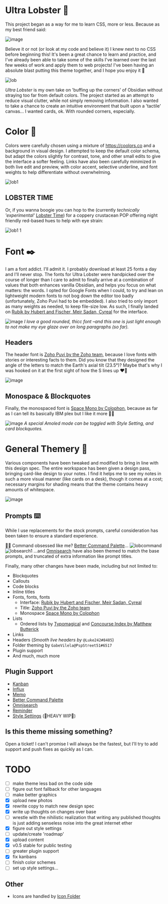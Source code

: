 # Ultra Lobster 🦞
This project began as a way for me to learn CSS, more or less. Because as my best friend said:

![image](https://user-images.githubusercontent.com/87339163/197320589-e1a4b86e-d17f-4ab4-9a18-0869a3ae0f65.png)

Believe it or not (or look at my code and believe it) I knew next to no CSS before beginning this! It's been a great chance to learn and practice, and I've already been able to take some of the skills I've learned over the last few weeks of work and apply them to web projects! I've been having an absolute blast putting this theme together, and I hope you enjoy it 🥰

![lob](https://user-images.githubusercontent.com/87339163/197312680-a81ab036-c0cd-4b75-8602-8886b153f471.png)

_Ultra Lobster_ is my own take on 'buffing up the corners' of Obsidian without straying too far from default colors. The project started as an attempt to reduce visual clutter, while not simply removing information. I also wanted to take a chance to create an intuitive environment that built upon a 'tactile' canvas... I wanted cards, ok. With rounded corners, especially.

# Color 🎨
Colors were carefully chosen using a mixture of <https://coolors.co> and a background in visual design. I attempted to keep the default color schema, but adapt the colors slightly for contrast, tone, and other small edits to give the interface a softer feeling. Links have also been carefully minimized in both live edit and preview, with color accent, selective underline, and font weights to help differentiate without overwhelming.

![lob1](https://user-images.githubusercontent.com/87339163/197315601-10d3d4eb-d786-48c1-8913-65ed4f29f2bf.png)

## LOBSTER TIME
Or, if you wanna boogie you can hop to the (currently _technically 'experimental'_ [Lobster Time](https://coolors.co/f4f1de-efd4bf-eab69f-e07a5f-3d405b-0b7a75)) for a coppery crustacean POP offering night friendly red-based hues to help with eye strain:

![lob1 1](https://user-images.githubusercontent.com/87339163/197315662-50dc5141-a0fd-415f-9615-cec1acddb0d7.png)

# Font ✒️
I am a font addict. I'll admit it. I probably download at least 25 fonts a day and I'll never stop. The fonts for Ultra Lobster were handpicked over the course of longer than I care to admit to finally arrive at a combination of values that both enhances vanilla Obsidian, and helps you focus on what matters: the words. I opted for Google Fonts when I could, to try and lean on lightweight modern fonts to not bog down the editor too badly (unfortunately, Zoho Puvi had to be embedded). I also tried to only import as many weights as needed, to keep file-size low. As such, I finally landed on [Rubik by Hubert and Fischer, Meir Sadan, Cyreal](https://fonts.google.com/specimen/Rubik) for the interface.

![image](https://user-images.githubusercontent.com/87339163/197315907-f775cf5b-418e-44bb-9c11-c7b1b8508032.png)
_I love a good rounded, thicc font –and this one is just light enough to not make my eye glaze over on long paragraphs (so far)._

## Headers
The header font is [Zoho Puvi by the Zoho team](https://www.zoho.com/typefaces/puvi/), because I love fonts with stories or interesting facts to them. Did you know that they designed the angle of the letters to match the Earth's axial tilt (23.5°)? Maybe that's why I was hooked on it at the first sight of how the S lines up ❤️‍🔥

![image](https://user-images.githubusercontent.com/87339163/197315850-0d0c76a5-8bf0-4f5e-bbc8-7e5ecebbbc08.png)

## Monospace & Blockquotes
Finally, the monospaced font is [Space Mono by Colophon](https://fonts.google.com/specimen/Space+Mono?category=Monospace), because as far as I can tell its basically IBM plex but I like it more 🤷‍♀️

![image](https://user-images.githubusercontent.com/87339163/197315754-bae5e216-c907-4d21-b768-53412dcc999e.png)
_A special Amoled mode can be toggled with Style Setting, and card blockquotes._

# General Themery 💪
Various components have been tweaked and modified to bring in line with this design spec. The entire workspace has been given a design pass, bringing card-like design to your notes. I find it helps me to see my notes in such a more visual manner (like cards on a desk), though it comes at a cost; necessary margins for shading means that the theme contains heavy amounts of whitespace.

![image](https://user-images.githubusercontent.com/87339163/197316274-6fbeaeb2-6cfd-42e0-b5fc-c9db927cb7f2.png)

## Prompts ⌨️
While I use replacements for the stock prompts, careful consideration has been taken to ensure a standard experience.

👩‍💻 Command obsessed like me? [Better Command Palette](https://github.com/AlexBieg/obsidian-better-command-palette)...
![lobcommand](https://user-images.githubusercontent.com/87339163/197312966-bb9990d7-9b3b-42e0-9e01-22d91c43ed88.png)
![lobsearch1](https://user-images.githubusercontent.com/87339163/197316860-73bd4980-6c07-4432-a7fe-d309b4da6c79.png)
...and [Omnisearch](https://github.com/scambier/obsidian-omnisearch) have also been themed to match the base prompts, and truncated of extra information like prompt titles.

Finally, many other changes have been made, including but not limited to:
- Blockquotes
- Callouts
- Code blocks
- Inline titles
- Fonts, fonts, fonts
	- Interface: [Rubik by Hubert and Fischer, Meir Sadan, Cyreal](https://fonts.google.com/specimen/Rubik)
	- Title: [Zoho Puvi by the Zoho team](https://www.zoho.com/typefaces/puvi/)
	- Monospace [Space Mono by Colophon](https://fonts.google.com/specimen/Space+Mono?category=Monospace)
- Lists
	- Ordered lists by [Typomagical](https://github.com/hungsu/typomagical-obsidian) and [Concourse Index by Matthew Butterick](https://practicaltypography.com/concourse-index.html)
- Links
- Headers (_Smooth live headers by_ `@Luke242#8485`)
- Folder theming by `GabeVilela@PspStreet51#6517`
- Plugin support
- And much, much more

## Plugin Support
- [Kanban](https://github.com/mgmeyers/obsidian-kanban)
- [Influx](https://github.com/jensmtg/influx)
- [Memo](https://github.com/quorafind/obsidian-memos)
- [Better Command Palette](https://github.com/AlexBieg/obsidian-better-command-palette)
- [Omnisearch](https://github.com/scambier/obsidian-omnisearch)
- [Reminder](https://github.com/uphy/obsidian-reminder)
- [Style Settings](https://github.com/mgmeyers/obsidian-style-settings) (🚧HEAVY WIP🚧)

## Is this theme missing something?
Open a ticket! I can't promise I will always be the fastest, but I'll try to add support and push fixes as quickly as I can.

# TODO
- [ ] make theme less bad on the code side
- [ ] figure out font fallback for other languages
- [ ] make better graphics
- [x] upload new photos
- [x] rewrite copy to match new design spec
- [x] write up thoughts on changes over base
- [ ] wrestle with the nihilistic realization that writing any published thoughts is just adding senseless noise into the great internet ether
- [x] figure out style settings
- [ ] update/create 'roadmap'
- [x] upload content
- [x] v0.5 stable for public testing
- [ ] greater plugin support
- [x] fix kanbans
- [ ] finish color schemes
- [ ] set up style settings...

## Other
- Icons are handled by [Icon Folder](https://github.com/FlorianWoelki/obsidian-icon-folder)
